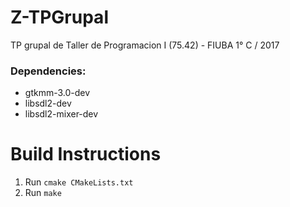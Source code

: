 # Z-TPGrupal
TP grupal de Taller de Programacion I (75.42) - FIUBA
1° C / 2017

### Dependencies:
- gtkmm-3.0-dev
- libsdl2-dev
- libsdl2-mixer-dev

# Build Instructions
1. Run `cmake CMakeLists.txt`
2. Run `make`
